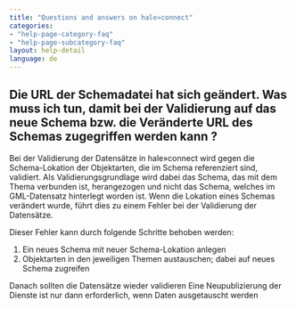 ```yaml
---
title: "Questions and answers on hale»connect"
categories:
- "help-page-category-faq"
- "help-page-subcategory-faq"
layout: help-detail
language: de
---
```


<h2>Die URL der Schemadatei hat sich geändert. Was muss ich tun, damit bei der Validierung auf das neue Schema bzw. die Veränderte URL des Schemas zugegriffen werden kann ?</h2>

Bei der Validierung der Datensätze in hale»connect wird gegen die Schema-Lokation der Objektarten, die im Schema referenziert sind, validiert. 
Als Validierungsgrundlage wird dabei das Schema, das mit dem Thema verbunden ist, herangezogen und nicht das Schema, welches im GML-Datensatz hinterlegt worden ist. 
Wenn die Lokation eines Schemas verändert wurde, führt dies zu einem Fehler bei der Validierung der Datensätze. 

Dieser Fehler kann durch folgende Schritte behoben werden: 

1. Ein neues Schema mit neuer Schema-Lokation anlegen 
2. Objektarten in den jeweiligen Themen austauschen; dabei auf neues Schema zugreifen

Danach sollten die Datensätze wieder validieren 
Eine Neupublizierung der Dienste ist nur dann erforderlich, wenn Daten ausgetauscht werden
